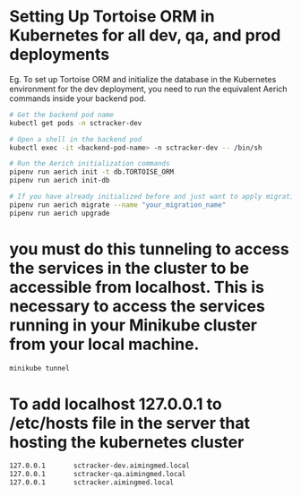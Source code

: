 # Setting Up Tortoise ORM in Kubernetes for all dev, qa, and prod deployments

Eg. To set up Tortoise ORM and initialize the database in the Kubernetes environment for the dev deployment, you need to run the equivalent Aerich commands inside your backend pod.

```bash
# Get the backend pod name
kubectl get pods -n sctracker-dev

# Open a shell in the backend pod
kubectl exec -it <backend-pod-name> -n sctracker-dev -- /bin/sh

# Run the Aerich initialization commands
pipenv run aerich init -t db.TORTOISE_ORM
pipenv run aerich init-db

# If you have already initialized before and just want to apply migrations
pipenv run aerich migrate --name "your_migration_name"
pipenv run aerich upgrade
```

# you must do this tunneling to access the services in the cluster to be accessible from localhost. This is necessary to access the services running in your Minikube cluster from your local machine.

```bash
minikube tunnel
```

# To add localhost 127.0.0.1 to /etc/hosts file in the server that hosting the kubernetes cluster

```bash
127.0.0.1       sctracker-dev.aimingmed.local
127.0.0.1       sctracker-qa.aimingmed.local
127.0.0.1       sctracker.aimingmed.local
```
